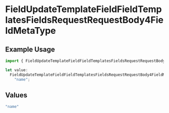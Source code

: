 # FieldUpdateTemplateFieldFieldTemplatesFieldsRequestRequestBody4FieldMetaType

## Example Usage

```typescript
import { FieldUpdateTemplateFieldFieldTemplatesFieldsRequestRequestBody4FieldMetaType } from "@documenso/sdk-typescript/models/operations";

let value:
  FieldUpdateTemplateFieldFieldTemplatesFieldsRequestRequestBody4FieldMetaType =
    "name";
```

## Values

```typescript
"name"
```
